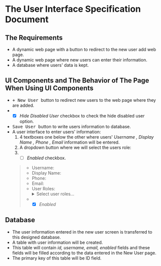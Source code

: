 # The User Interface Specification Document

## The Requirements
- A dynamic web page with a button to redirect to the new user add web page.
- A dynamic web page where new users can enter their information.
- A database where users' data is kept.

## UI Components and The Behavior of The Page When Using UI Components
- <kbd> + New User </kbd> button to redirect new users to the web page where they are added.
- - [X] *Hide Disabled User* checkbox to check the hide disabled user option.
- <kbd> Save User </kbd> button to write users information to database.
- A user interface to enter users' information:
  1. 4 textboxes one below the other where users' *Username , Display Name , Phone , Email* information will be entered.
  2. A dropdown button where we will select the users role:
  3. - [ ] *Enabled* checkbox.
    > - Username:     <kbd>      </kbd> 
    > - Display Name: <kbd>      </kbd> 
    > - Phone:        <kbd>      </kbd> 
    > - Email:        <kbd>      </kbd> 
    > - User Roles:   <details>
                      <summary>Select user roles...</summary>
                      <br>
                          Guess
                      <br>
                          Admin
                      <br>
                          SuperAdmin
                      </details>
    > -   - [X] *Enabled* 
 

## Database
- The user information entered in the new user screen is transferred to this designed database.
- A table with user information will be created.
- This table will contain *id, username, email, enabled* fields and these fields will be filled according to the data entered in the New User page.
- The primary key of this table will be ID field.

   
   




 
